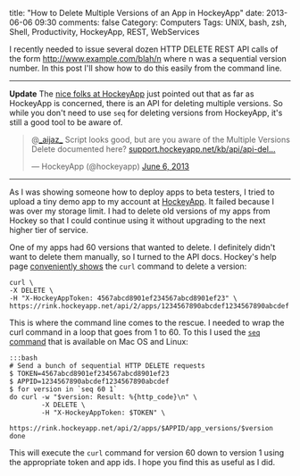 title: "How to Delete Multiple Versions of an App in HockeyApp"
date: 2013-06-06 09:30
comments: false
Category: Computers
Tags: UNIX, bash, zsh, Shell, Productivity, HockeyApp, REST, WebServices

I recently needed to issue several dozen HTTP DELETE REST API calls of the
form http://www.example.com/blah/n where n was a sequential version
number.  In this post I'll show how to do this easily from the command
line.
<!-- more -->

<hr>

**Update** The [nice folks at HockeyApp](https://twitter.com/hockeyapp)
just pointed out that as far as HockeyApp is concerned, there is an API
for deleting multiple versions.  So while you don't need to use ```seq```
for deleting versions from HockeyApp, it's still a good tool to be aware
of.

<blockquote class="twitter-tweet"><p>@<a href="https://twitter.com/_aijaz_">_aijaz_</a> Script looks good, but are you aware of the Multiple Versions Delete documented here? <a href="http://t.co/QsQimlLgF8" title="http://support.hockeyapp.net/kb/api/api-delete-versions">support.hockeyapp.net/kb/api/api-del…</a></p>&mdash; HockeyApp (@hockeyapp) <a href="https://twitter.com/hockeyapp/status/342686984176807937">June 6, 2013</a></blockquote>
<script async src="//platform.twitter.com/widgets.js" charset="utf-8"></script>

<hr><p></p>

As I was showing someone how to deploy apps to beta testers, I tried to
upload a tiny demo app to my account at
[HockeyApp](http://www.hockeyapp.net). It failed because I was over my
storage limit.  I had to delete old versions of my apps from Hockey so
that I could continue using it without upgrading to the next higher tier
of service.

One of my apps had 60 versions that wanted to delete.  I definitely didn't
want to delete them manually, so I turned to the API docs.  Hockey's help page
[conveniently shows](http://support.hockeyapp.net/kb/api/api-delete-apps)
the ```curl``` command to delete a version:

    curl \
    -X DELETE \
    -H "X-HockeyAppToken: 4567abcd8901ef234567abcd8901ef23" \
    https://rink.hockeyapp.net/api/2/apps/1234567890abcdef1234567890abcdef
    
This is where the command line comes to the rescue.  I needed to wrap the
curl command in a loop that goes from 1 to 60.   To this I used the
[```seq``` command](http://ss64.com/bash/seq.html) that is available on
Mac OS and Linux:

    :::bash
    # Send a bunch of sequential HTTP DELETE requests
    $ TOKEN=4567abcd8901ef234567abcd8901ef23
    $ APPID=1234567890abcdef1234567890abcdef
    $ for version in `seq 60 1`
    do curl -w "$version: Result: %{http_code}\n" \
            -X DELETE \
            -H "X-HockeyAppToken: $TOKEN" \
            https://rink.hockeyapp.net/api/2/apps/$APPID/app_versions/$version
    done

This will execute the ```curl``` command for version 60 down to version 1
using the appropriate token and app ids.  I hope you find this as useful
as I did.
